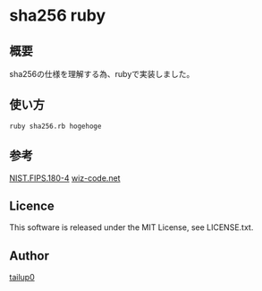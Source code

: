 sha256 ruby
====

## 概要
sha256の仕様を理解する為、rubyで実装しました。

## 使い方

```
ruby sha256.rb hogehoge
```

## 参考

[NIST.FIPS.180-4](http://nvlpubs.nist.gov/nistpubs/FIPS/NIST.FIPS.180-4.pdf)
[wiz-code.net](http://wiz-code.net/vb/algorithm/sha256/)


## Licence

This software is released under the MIT License, see LICENSE.txt.

## Author

[tailup0](https://github.com/tailup0)
